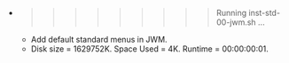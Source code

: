 * >>>>>>>>> Running inst-std-00-jwm.sh ...
  * Add default standard menus in JWM.
  * Disk size = 1629752K. Space Used = 4K. Runtime = 00:00:00:01.
